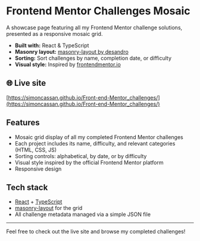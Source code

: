 # Frontend Mentor Challenges Mosaic

A showcase page featuring all my Frontend Mentor challenge solutions, presented as a responsive mosaic grid.

- **Built with:** React & TypeScript
- **Masonry layout:** [masonry-layout by desandro](https://masonry.desandro.com/)
- **Sorting:** Sort challenges by name, completion date, or difficulty
- **Visual style:** Inspired by [frontendmentor.io](https://www.frontendmentor.io/)

## 🌐 Live site

[https://simoncassan.github.io/Front-end-Mentor_challenges/](https://simoncassan.github.io/Front-end-Mentor_challenges/)

## Features

- Mosaic grid display of all my completed Frontend Mentor challenges
- Each project includes its name, difficulty, and relevant categories (HTML, CSS, JS)
- Sorting controls: alphabetical, by date, or by difficulty
- Visual style inspired by the official Frontend Mentor platform
- Responsive design

## Tech stack

- [React](https://react.dev/) + [TypeScript](https://www.typescriptlang.org/)
- [masonry-layout](https://masonry.desandro.com/) for the grid
- All challenge metadata managed via a simple JSON file

---

Feel free to check out the live site and browse my completed challenges!

